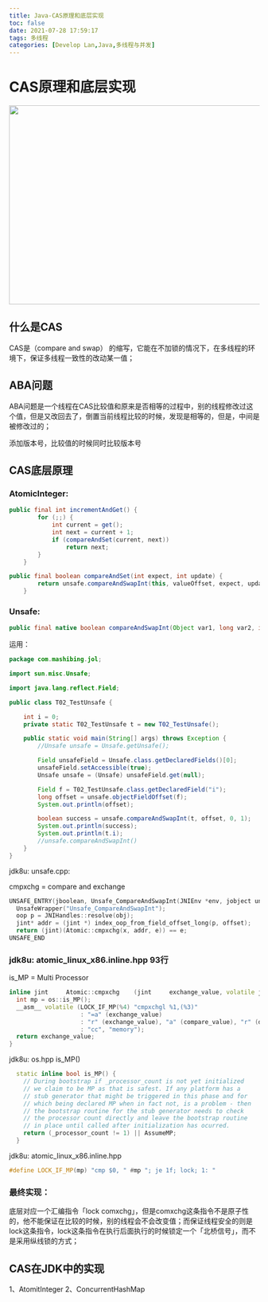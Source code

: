 ```yaml
---
title: Java-CAS原理和底层实现
toc: false
date: 2021-07-28 17:59:17
tags: 多线程
categories: [Develop Lan,Java,多线程与并发]
---
```


# CAS原理和底层实现


<img src="https://oscimg.oschina.net/oscnet/up-0ed0dcb929342035287eb09818f33416baa.png" width=550 height=400>

## 什么是CAS
CAS是（compare and swap） 的缩写，它能在不加锁的情况下，在多线程的环境下，保证多线程一致性的改动某一值；

## ABA问题
ABA问题是一个线程在CAS比较值和原来是否相等的过程中，别的线程修改过这个值，但是又改回去了，倒置当前线程比较的时候，发现是相等的，但是，中间是被修改过的；  

添加版本号，比较值的时候同时比较版本号


## CAS底层原理

### AtomicInteger:

```java
public final int incrementAndGet() {
        for (;;) {
            int current = get();
            int next = current + 1;
            if (compareAndSet(current, next))
                return next;
        }
    }

public final boolean compareAndSet(int expect, int update) {
        return unsafe.compareAndSwapInt(this, valueOffset, expect, update);
    }
```

### Unsafe:

```java
public final native boolean compareAndSwapInt(Object var1, long var2, int var4, int var5);
```

运用：

```java
package com.mashibing.jol;

import sun.misc.Unsafe;

import java.lang.reflect.Field;

public class T02_TestUnsafe {

    int i = 0;
    private static T02_TestUnsafe t = new T02_TestUnsafe();

    public static void main(String[] args) throws Exception {
        //Unsafe unsafe = Unsafe.getUnsafe();

        Field unsafeField = Unsafe.class.getDeclaredFields()[0];
        unsafeField.setAccessible(true);
        Unsafe unsafe = (Unsafe) unsafeField.get(null);

        Field f = T02_TestUnsafe.class.getDeclaredField("i");
        long offset = unsafe.objectFieldOffset(f);
        System.out.println(offset);

        boolean success = unsafe.compareAndSwapInt(t, offset, 0, 1);
        System.out.println(success);
        System.out.println(t.i);
        //unsafe.compareAndSwapInt()
    }
}
```

jdk8u: unsafe.cpp:

cmpxchg = compare and exchange

```c++
UNSAFE_ENTRY(jboolean, Unsafe_CompareAndSwapInt(JNIEnv *env, jobject unsafe, jobject obj, jlong offset, jint e, jint x))
  UnsafeWrapper("Unsafe_CompareAndSwapInt");
  oop p = JNIHandles::resolve(obj);
  jint* addr = (jint *) index_oop_from_field_offset_long(p, offset);
  return (jint)(Atomic::cmpxchg(x, addr, e)) == e;
UNSAFE_END
```

### jdk8u: atomic_linux_x86.inline.hpp **93行**

is_MP = Multi Processor  

```c++
inline jint     Atomic::cmpxchg    (jint     exchange_value, volatile jint*     dest, jint     compare_value) {
  int mp = os::is_MP();
  __asm__ volatile (LOCK_IF_MP(%4) "cmpxchgl %1,(%3)"
                    : "=a" (exchange_value)
                    : "r" (exchange_value), "a" (compare_value), "r" (dest), "r" (mp)
                    : "cc", "memory");
  return exchange_value;
}
```

jdk8u: os.hpp is_MP()

```c++
  static inline bool is_MP() {
    // During bootstrap if _processor_count is not yet initialized
    // we claim to be MP as that is safest. If any platform has a
    // stub generator that might be triggered in this phase and for
    // which being declared MP when in fact not, is a problem - then
    // the bootstrap routine for the stub generator needs to check
    // the processor count directly and leave the bootstrap routine
    // in place until called after initialization has ocurred.
    return (_processor_count != 1) || AssumeMP;
  }
```

jdk8u: atomic_linux_x86.inline.hpp

```c++
#define LOCK_IF_MP(mp) "cmp $0, " #mp "; je 1f; lock; 1: "
```

### 最终实现：

底层对应一个汇编指令「lock comxchg」，但是comxchg这条指令不是原子性的，他不能保证在比较的时候，别的线程会不会改变值；而保证线程安全的则是lock这条指令，lock这条指令在执行后面执行的时候锁定一个「北桥信号」，而不是采用纵线锁的方式；

## CAS在JDK中的实现
1、AtomitInteger
2、ConcurrentHashMap
